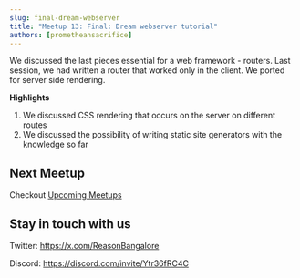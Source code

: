 ```yaml
---
slug: final-dream-webserver
title: "Meetup 13: Final: Dream webserver tutorial"
authors: [prometheansacrifice]
---
```


We discussed the last pieces essential for a web framework - routers. Last session, we had written a router that worked only in the client. We ported for server side rendering.


**Highlights**

1. We discussed CSS rendering that occurs on the server on different routes
2. We discussed the possibility of writing static site generators with the knowledge so far



## Next Meetup

Checkout [Upcoming Meetups](/upcoming-meetups)

## Stay in touch with us 

Twitter: https://x.com/ReasonBangalore

Discord: https://discord.com/invite/Ytr36fRC4C

